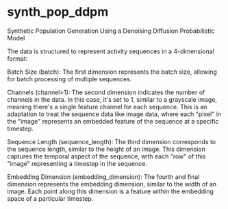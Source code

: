 # synth_pop_ddpm
Synthetic Population Generation Using a Denoising Diffusion Probabilistic Model


The data is structured to represent activity sequences in a 4-dimensional format:

Batch Size (batch): The first dimension represents the batch size, allowing for batch processing of multiple sequences.

Channels (channel=1): The second dimension indicates the number of channels in the data. In this case, it's set to 1, similar to a grayscale image, meaning there's a single feature channel for each sequence. This is an adaptation to treat the sequence data like image data, where each "pixel" in the "image" represents an embedded feature of the sequence at a specific timestep.

Sequence Length (sequence_length): The third dimension corresponds to the sequence length, similar to the height of an image. This dimension captures the temporal aspect of the sequence, with each "row" of this "image" representing a timestep in the sequence.

Embedding Dimension (embedding_dimension): The fourth and final dimension represents the embedding dimension, similar to the width of an image. Each point along this dimension is a feature within the embedding space of a particular timestep.

